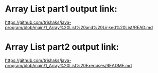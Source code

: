 # Array List part1 output link:
https://github.com/trishaks/java-program/blob/main/1_Array%20List%20and%20Linked%20List/READ.md
# Array List part2 output link:
https://github.com/trishaks/java-program/blob/main/1_Array%20List%20Exercises/README.md
